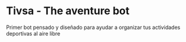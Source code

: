 # Tivsa - The aventure bot

Primer bot pensado y diseñado para ayudar a organizar tus actividades deportivas al aire libre

